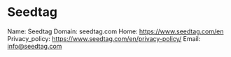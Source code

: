 
# Seedtag

Name: Seedtag
Domain: seedtag.com
Home: https://www.seedtag.com/en
Privacy_policy: https://www.seedtag.com/en/privacy-policy/
Email: info@seedtag.com
